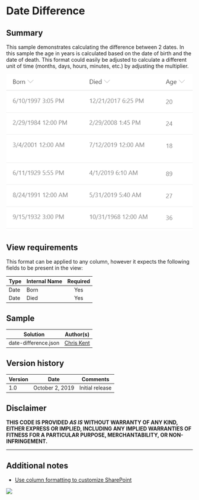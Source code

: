 # Date Difference

## Summary
This sample demonstrates calculating the difference between 2 dates. In this sample the age in years is calculated based on the date of birth and the date of death. This format could easily be adjusted to calculate a different unit of time (months, days, hours, minutes, etc.) by adjusting the multiplier.

![screenshot](./screenshot.png)


## View requirements
This format can be applied to any column, however it expects the following fields to be present in the view:

|Type|Internal Name|Required|
|---|---|:---:|
|Date|Born|Yes|
|Date|Died|Yes|

## Sample

Solution|Author(s)
--------|---------
date-difference.json | [Chris Kent](https://twitter.com/thechriskent)

## Version history

Version|Date|Comments
-------|----|--------
1.0|October 2, 2019|Initial release

## Disclaimer
**THIS CODE IS PROVIDED *AS IS* WITHOUT WARRANTY OF ANY KIND, EITHER EXPRESS OR IMPLIED, INCLUDING ANY IMPLIED WARRANTIES OF FITNESS FOR A PARTICULAR PURPOSE, MERCHANTABILITY, OR NON-INFRINGEMENT.**

---

## Additional notes

- [Use column formatting to customize SharePoint](https://docs.microsoft.com/en-us/sharepoint/dev/declarative-customization/column-formatting)

<img src="https://telemetry.sharepointpnp.com/sp-dev-list-formatting/column-samples/date-difference" />